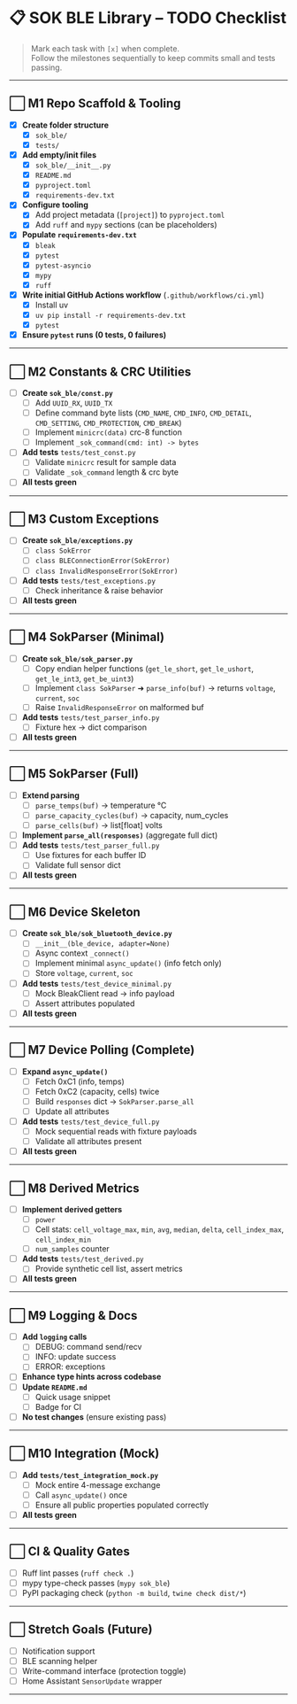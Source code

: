 # 📋 SOK BLE Library – TODO Checklist

> Mark each task with `[x]` when complete.  
> Follow the milestones sequentially to keep commits small and tests passing.

---

## ⬜ M1 Repo Scaffold & Tooling
- [x] **Create folder structure**
  - [x] `sok_ble/`
  - [x] `tests/`
- [x] **Add empty/init files**
  - [x] `sok_ble/__init__.py`
  - [x] `README.md`
  - [x] `pyproject.toml`
  - [x] `requirements-dev.txt`
- [x] **Configure tooling**
  - [x] Add project metadata (`[project]`) to `pyproject.toml`
  - [x] Add `ruff` and `mypy` sections (can be placeholders)
- [x] **Populate `requirements-dev.txt`**
  - [x] `bleak`
  - [x] `pytest`
  - [x] `pytest-asyncio`
  - [x] `mypy`
  - [x] `ruff`
- [x] **Write initial GitHub Actions workflow** (`.github/workflows/ci.yml`)
  - [x] Install uv
  - [x] `uv pip install -r requirements-dev.txt`
  - [x] `pytest`
- [x] **Ensure `pytest` runs (0 tests, 0 failures)**

---

## ⬜ M2 Constants & CRC Utilities
- [ ] **Create `sok_ble/const.py`**
  - [ ] Add `UUID_RX`, `UUID_TX`
  - [ ] Define command byte lists (`CMD_NAME`, `CMD_INFO`, `CMD_DETAIL`, `CMD_SETTING`, `CMD_PROTECTION`, `CMD_BREAK`)
  - [ ] Implement `minicrc(data)` crc-8 function
  - [ ] Implement `_sok_command(cmd: int) -> bytes`
- [ ] **Add tests** `tests/test_const.py`
  - [ ] Validate `minicrc` result for sample data
  - [ ] Validate `_sok_command` length & crc byte
- [ ] **All tests green**

---

## ⬜ M3 Custom Exceptions
- [ ] **Create `sok_ble/exceptions.py`**
  - [ ] `class SokError`
  - [ ] `class BLEConnectionError(SokError)`
  - [ ] `class InvalidResponseError(SokError)`
- [ ] **Add tests** `tests/test_exceptions.py`
  - [ ] Check inheritance & raise behavior
- [ ] **All tests green**

---

## ⬜ M4 SokParser (Minimal)
- [ ] **Create `sok_ble/sok_parser.py`**
  - [ ] Copy endian helper functions (`get_le_short`, `get_le_ushort`, `get_le_int3`, `get_be_uint3`)
  - [ ] Implement `class SokParser` ➜ `parse_info(buf)` → returns `voltage`, `current`, `soc`
  - [ ] Raise `InvalidResponseError` on malformed buf
- [ ] **Add tests** `tests/test_parser_info.py`
  - [ ] Fixture hex → dict comparison
- [ ] **All tests green**

---

## ⬜ M5 SokParser (Full)
- [ ] **Extend parsing**
  - [ ] `parse_temps(buf)` → temperature °C
  - [ ] `parse_capacity_cycles(buf)` → capacity, num_cycles
  - [ ] `parse_cells(buf)` → list[float] volts
- [ ] **Implement `parse_all(responses)`** (aggregate full dict)
- [ ] **Add tests** `tests/test_parser_full.py`
  - [ ] Use fixtures for each buffer ID
  - [ ] Validate full sensor dict
- [ ] **All tests green**

---

## ⬜ M6 Device Skeleton
- [ ] **Create `sok_ble/sok_bluetooth_device.py`**
  - [ ] `__init__(ble_device, adapter=None)`
  - [ ] Async context `_connect()`
  - [ ] Implement minimal `async_update()` (info fetch only)
  - [ ] Store `voltage`, `current`, `soc`
- [ ] **Add tests** `tests/test_device_minimal.py`
  - [ ] Mock BleakClient read → info payload
  - [ ] Assert attributes populated
- [ ] **All tests green**

---

## ⬜ M7 Device Polling (Complete)
- [ ] **Expand `async_update()`**
  - [ ] Fetch 0xC1 (info, temps)
  - [ ] Fetch 0xC2 (capacity, cells) twice
  - [ ] Build `responses` dict → `SokParser.parse_all`
  - [ ] Update all attributes
- [ ] **Add tests** `tests/test_device_full.py`
  - [ ] Mock sequential reads with fixture payloads
  - [ ] Validate all attributes present
- [ ] **All tests green**

---

## ⬜ M8 Derived Metrics
- [ ] **Implement derived getters**
  - [ ] `power`
  - [ ] Cell stats: `cell_voltage_max`, `min`, `avg`, `median`, `delta`, `cell_index_max`, `cell_index_min`
  - [ ] `num_samples` counter
- [ ] **Add tests** `tests/test_derived.py`
  - [ ] Provide synthetic cell list, assert metrics
- [ ] **All tests green**

---

## ⬜ M9 Logging & Docs
- [ ] **Add `logging` calls**
  - [ ] DEBUG: command send/recv
  - [ ] INFO: update success
  - [ ] ERROR: exceptions
- [ ] **Enhance type hints across codebase**
- [ ] **Update `README.md`**
  - [ ] Quick usage snippet
  - [ ] Badge for CI
- [ ] **No test changes** (ensure existing pass)

---

## ⬜ M10 Integration (Mock)
- [ ] **Add `tests/test_integration_mock.py`**
  - [ ] Mock entire 4-message exchange
  - [ ] Call `async_update()` once
  - [ ] Ensure all public properties populated correctly
- [ ] **All tests green**

---

## ⬜ CI & Quality Gates
- [ ] Ruff lint passes (`ruff check .`)
- [ ] mypy type-check passes (`mypy sok_ble`)
- [ ] PyPI packaging check (`python -m build`, `twine check dist/*`)

---

## ⬜ Stretch Goals (Future)
- [ ] Notification support
- [ ] BLE scanning helper
- [ ] Write-command interface (protection toggle)
- [ ] Home Assistant `SensorUpdate` wrapper

---